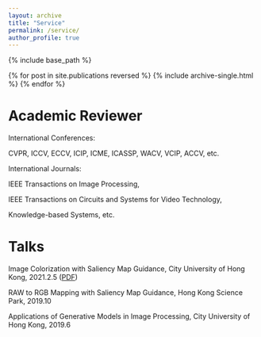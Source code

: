 ```yaml
---
layout: archive
title: "Service"
permalink: /service/
author_profile: true
---
```


{% include base_path %}

{% for post in site.publications reversed %}
  {% include archive-single.html %}
{% endfor %}

**Academic Reviewer**
======

International Conferences:

CVPR, ICCV, ECCV, ICIP, ICME, ICASSP, WACV, VCIP, ACCV, etc.

International Journals:

IEEE Transactions on Image Processing,

IEEE Transactions on Circuits and Systems for Video Technology,

Knowledge-based Systems, etc.

**Talks**
======

Image Colorization with Saliency Map Guidance, City University of Hong Kong, 2021.2.5 ([PDF](../talks/20210205_SGGAN))

RAW to RGB Mapping with Saliency Map Guidance, Hong Kong Science Park, 2019.10

Applications of Generative Models in Image Processing, City University of Hong Kong, 2019.6
